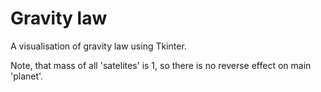 # Gravity law
A visualisation of gravity law using Tkinter.

Note, that mass of all 'satelites' is 1, so there is no reverse effect on main 'planet'.

